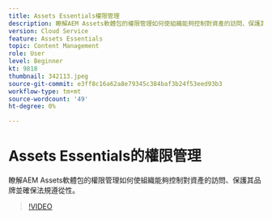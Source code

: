 ```yaml
---
title: Assets Essentials權限管理
description: 瞭解AEM Assets軟體包的權限管理如何使組織能夠控制對資產的訪問、保護其品牌並確保法規遵從性。
version: Cloud Service
feature: Assets Essentials
topic: Content Management
role: User
level: Beginner
kt: 9818
thumbnail: 342113.jpeg
source-git-commit: e3ff8c16a62a8e79345c384baf3b24f53eed93b3
workflow-type: tm+mt
source-wordcount: '49'
ht-degree: 0%

---
```



# Assets Essentials的權限管理

瞭解AEM Assets軟體包的權限管理如何使組織能夠控制對資產的訪問、保護其品牌並確保法規遵從性。

>[!VIDEO](https://video.tv.adobe.com/v/342113/?quality=12&learn=on)

